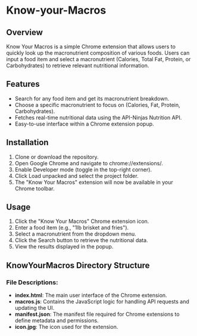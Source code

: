 # Know-your-Macros

## Overview

Know Your Macros is a simple Chrome extension that allows users to quickly look up the macronutrient composition of various foods. Users can input a food item and select a macronutrient (Calories, Total Fat, Protein, or Carbohydrates) to retrieve relevant nutritional information.

## Features
- Search for any food item and get its macronutrient breakdown.
- Choose a specific macronutrient to focus on (Calories, Fat, Protein, Carbohydrates).
- Fetches real-time nutritional data using the API-Ninjas Nutrition API.
- Easy-to-use interface within a Chrome extension popup.

## Installation
1. Clone or download the repository.
2. Open Google Chrome and navigate to chrome://extensions/.
3. Enable Developer mode (toggle in the top-right corner).
4. Click Load unpacked and select the project folder.
5. The "Know Your Macros" extension will now be available in your Chrome toolbar.

## Usage
1. Click the "Know Your Macros" Chrome extension icon.
2. Enter a food item (e.g., "1lb brisket and fries").
3. Select a macronutrient from the dropdown menu.
4. Click the Search button to retrieve the nutritional data.
5. View the results displayed in the popup.

## KnowYourMacros Directory Structure
### File Descriptions:
- **index.html**: The main user interface of the Chrome extension.
- **macros.js**: Contains the JavaScript logic for handling API requests and updating the UI.
- **manifest.json**: The manifest file required for Chrome extensions to define metadata and permissions.
- **icon.jpg**: The icon used for the extension.
